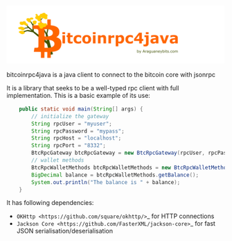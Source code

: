 <img src="resources/bitcoinrpc4java.png" alt="bitcoinrpc4java text" width="800" />


bitcoinrpc4java is a java client to connect to the bitcoin core with jsonrpc


It is a library that seeks to be a well-typed rpc client with full implementation. This is a basic example of its use:

```java
    public static void main(String[] args) {
        // initialize the gateway
        String rpcUser = "myuser";
        String rpcPassword = "mypass";
        String rpcHost = "localhost";
        String rpcPort = "8332";
        BtcRpcGateway btcRpcGateway = new BtcRpcGateway(rpcUser, rpcPassword, rpcHost, rpcPort);
        // wallet methods
        BtcRpcWalletMethods btcRpcWalletMethods = new BtcRpcWalletMethods(btcRpcGateway);
        BigDecimal balance = btcRpcWalletMethods.getBalance();
        System.out.println("The balance is " + balance);
    }
```


It has following dependencies:

- `OKHttp <https://github.com/square/okhttp/>`_ for HTTP connections
- `Jackson Core <https://github.com/FasterXML/jackson-core>`_ for fast JSON serialisation/deserialisation
